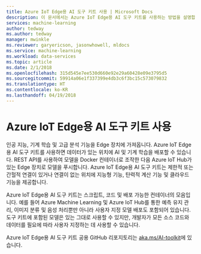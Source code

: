 ```yaml
---
title: Azure IoT Edge용 AI 도구 키트 사용 | Microsoft Docs
description: 이 문서에서는 Azure IoT Edge용 AI 도구 키트를 사용하는 방법을 설명합니다.
services: machine-learning
author: tedway
ms.author: tedway
manager: mwinkle
ms.reviewer: garyericson, jasonwhowell, mldocs
ms.service: machine-learning
ms.workload: data-services
ms.topic: article
ms.date: 2/1/2018
ms.openlocfilehash: 315d545e7ee530d660e92e29a60428e09e3795d5
ms.sourcegitcommit: 59914a06e1f337399e4db3c6f3bc15c573079832
ms.translationtype: HT
ms.contentlocale: ko-KR
ms.lasthandoff: 04/19/2018
---
```

# <a name="use-the-ai-toolkit-for-azure-iot-edge"></a>Azure IoT Edge용 AI 도구 키트 사용

인공 지능, 기계 학습 및 고급 분석 기능을 Edge 장치에 가져옵니다. Azure IoT Edge용 AI 도구 키트를 사용하면 데이터가 있는 위치에 AI 및 기계 학습을 배포할 수 있습니다. REST API를 사용하여 모델을 Docker 컨테이너로 조작한 다음 Azure IoT Hub가 있는 Edge 장치로 모델을 푸시합니다. Azure IoT Edge용 AI 도구 키트는 제한적 또는 간헐적 연결이 있거나 연결이 없는 위치에 지능형 기능, 탄력적 계산 기능 및 클라우드 기능을 제공합니다.

Azure IoT Edge용 AI 도구 키트는 스크립트, 코드 및 배포 가능한 컨테이너의 모음입니다. 예를 들어 Azure Machine Learning 및 Azure IoT Hub를 통한 예측 유지 관리, 이미지 분류 및 음성 처리뿐만 아니라 사용자 지정 모델 배포도 포함되어 있습니다. 도구 키트에 포함된 모델은 있는 그대로 사용할 수 있지만, 개발자가 모든 소스 코드와 데이터를 필요에 따라 사용자 지정하는 데 사용할 수 있습니다.

Azure IoT Edge용 AI 도구 키트 공용 GitHub 리포지토리는 [aka.ms/AI-toolkit](http://aka.ms/AI-toolkit)에 있습니다.













